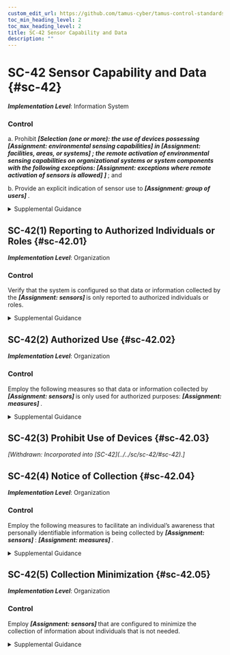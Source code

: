 ```yaml
---
custom_edit_url: https://github.com/tamus-cyber/tamus-control-standards/tree/main/content/tamus.edu/TAMUS_profile.xml
toc_min_heading_level: 2
toc_max_heading_level: 2
title: SC-42 Sensor Capability and Data
description: ""
---
```


# SC-42 Sensor Capability and Data {#sc-42}

_**Implementation Level**_: Information System

### Control

a. Prohibit <strong title="sc-42_odp.01"> <em>[Selection (one or more): the use of devices possessing <strong title="sc-42_odp.02"> <em>[Assignment: environmental sensing capabilities]</em> </strong> in <strong title="sc-42_odp.03"> <em>[Assignment: facilities, areas, or systems]</em> </strong> ; the remote activation of environmental sensing capabilities on organizational systems or system components with the following exceptions: <strong title="sc-42_odp.04"> <em>[Assignment: exceptions where remote activation of sensors is allowed]</em> </strong> ]</em> </strong> ; and

b. Provide an explicit indication of sensor use to <strong title="sc-42_odp.05"> <em>[Assignment: group of users]</em> </strong>.

<details>
  <summary>Supplemental Guidance</summary>

Sensor capability and data applies to types of systems or system components characterized as mobile devices, such as cellular telephones, smart phones, and tablets. Mobile devices often include sensors that can collect and record data regarding the environment where the system is in use. Sensors that are embedded within mobile devices include microphones, cameras, Global Positioning System (GPS) mechanisms, and accelerometers. While the sensors on mobiles devices provide an important function, if activated covertly, such devices can potentially provide a means for adversaries to learn valuable information about individuals and organizations. For example, remotely activating the GPS function on a mobile device could provide an adversary with the ability to track the movements of an individual. Organizations may prohibit individuals from bringing cellular telephones or digital cameras into certain designated facilities or controlled areas within facilities where classified information is stored or sensitive conversations are taking place.

</details>

## SC-42(1) Reporting to Authorized Individuals or Roles {#sc-42.01}

_**Implementation Level**_: Organization

### Control

Verify that the system is configured so that data or information collected by the <strong title="sc-42.01_odp"> <em>[Assignment: sensors]</em> </strong> is only reported to authorized individuals or roles.

<details>
  <summary>Supplemental Guidance</summary>

In situations where sensors are activated by authorized individuals, it is still possible that the data or information collected by the sensors will be sent to unauthorized entities.

</details>

## SC-42(2) Authorized Use {#sc-42.02}

_**Implementation Level**_: Organization

### Control

Employ the following measures so that data or information collected by <strong title="sc-42.01_odp"> <em>[Assignment: sensors]</em> </strong> is only used for authorized purposes: <strong title="sc-42.02_odp"> <em>[Assignment: measures]</em> </strong>.

<details>
  <summary>Supplemental Guidance</summary>

Information collected by sensors for a specific authorized purpose could be misused for some unauthorized purpose. For example, GPS sensors that are used to support traffic navigation could be misused to track the movements of individuals. Measures to mitigate such activities include additional training to help ensure that authorized individuals do not abuse their authority and, in the case where sensor data is maintained by external parties, contractual restrictions on the use of such data.

</details>

## SC-42(3) Prohibit Use of Devices {#sc-42.03}


<prop xmlns="http://csrc.nist.gov/ns/oscal/1.0" name="status" value="withdrawn">
               <em>[Withdrawn: Incorporated into [SC-42](../../sc/sc-42/#sc-42).]</em>
            </prop>
            

## SC-42(4) Notice of Collection {#sc-42.04}

_**Implementation Level**_: Organization

### Control

Employ the following measures to facilitate an individual’s awareness that personally identifiable information is being collected by <strong title="sc-42.04_odp.02"> <em>[Assignment: sensors]</em> </strong>: <strong title="sc-42.04_odp.01"> <em>[Assignment: measures]</em> </strong>.

<details>
  <summary>Supplemental Guidance</summary>

Awareness that organizational sensors are collecting data enables individuals to more effectively engage in managing their privacy. Measures can include conventional written notices and sensor configurations that make individuals directly or indirectly aware through other devices that the sensor is collecting information. The usability and efficacy of the notice are important considerations.

</details>

## SC-42(5) Collection Minimization {#sc-42.05}

_**Implementation Level**_: Organization

### Control

Employ <strong title="sc-42.05_odp"> <em>[Assignment: sensors]</em> </strong> that are configured to minimize the collection of information about individuals that is not needed.

<details>
  <summary>Supplemental Guidance</summary>

Although policies to control for authorized use can be applied to information once it is collected, minimizing the collection of information that is not needed mitigates privacy risk at the system entry point and mitigates the risk of policy control failures. Sensor configurations include the obscuring of human features, such as blurring or pixelating flesh tones.

</details>


